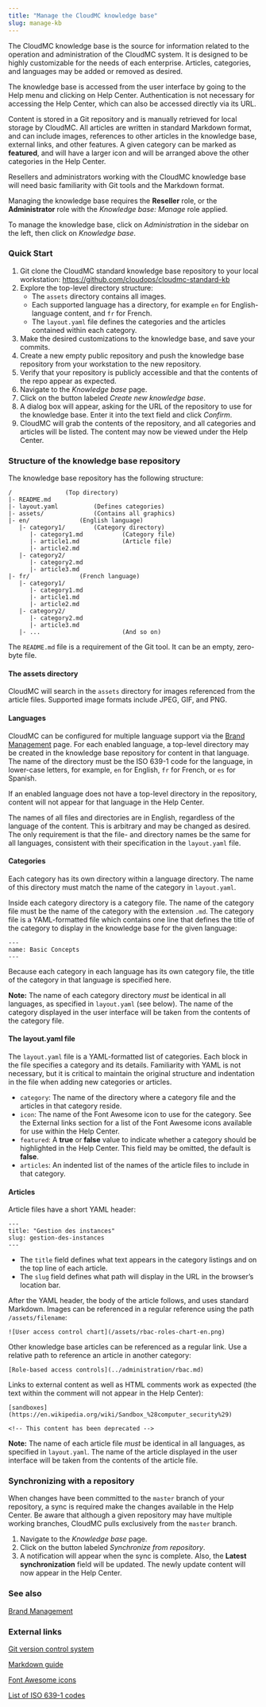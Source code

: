 ```yaml
---
title: "Manage the CloudMC knowledge base"
slug: manage-kb
---
```



<!-- Need to add information about inheritance and branding. -->

The CloudMC knowledge base is the source for information related to the operation and administration of the CloudMC system.  It is designed to be highly customizable for the needs of each enterprise.  Articles, categories, and languages may be added or removed as desired.

The knowledge base is accessed from the user interface by going to the Help menu and clicking on Help Center.  Authentication is not necessary for accessing the Help Center, which can also be accessed directly via its URL.

Content is stored in a Git repository and is manually retrieved for local storage by CloudMC.  All articles are written in standard Markdown format, and can include images, references to other articles in the knowledge base, external links, and other features.  A given category can be marked as **featured**, and will have a larger icon and will be arranged above the other categories in the Help Center.

Resellers and administrators working with the CloudMC knowledge base will need basic familiarity with Git tools and the Markdown format.  

Managing the knowledge base requires the **Reseller** role, or the **Administrator** role with the *Knowledge base: Manage* role applied.

To manage the knowledge base, click on *Administration* in the sidebar on the left, then click on *Knowledge base*.

### Quick Start

1. Git clone the CloudMC standard knowledge base repository to your local workstation:  https://github.com/cloudops/cloudmc-standard-kb <!-- Rephrase this in v2 -->
1. Explore the top-level directory structure:
   - The `assets` directory contains all images.
   - Each supported language has a directory, for example `en` for English-language content, and `fr` for French.
   - The `layout.yaml` file defines the categories and the articles contained within each category.
1. Make the desired customizations to the knowledge base, and save your commits.
1. Create a new empty public repository and push the knowledge base repository from your workstation to the new repository.
1. Verify that your repository is publicly accessible and that the contents of the repo appear as expected.
1. Navigate to the *Knowledge base* page.
1. Click on the button labeled *Create new knowledge base*.
1. A dialog box will appear, asking for the URL of the repository to use for the knowledge base.  Enter it into the text field and click *Confirm*.
1. CloudMC will grab the contents of the repository, and all categories and articles will be listed.  The content may now be viewed under the Help Center.

### Structure of the knowledge base repository

The knowledge base repository has the following structure:

```
/				(Top directory)
|- README.md
|- layout.yaml  		(Defines categories)
|- assets/  			(Contains all graphics)
|- en/				(English language)
   |- category1/		(Category directory)
      |- category1.md	        (Category file)
      |- article1.md	        (Article file)
      |- article2.md
   |- category2/		
      |- category2.md
      |- article3.md
|- fr/				(French language)
   |- category1/
      |- category1.md
      |- article1.md
      |- article2.md
   |- category2/
      |- category2.md
      |- article3.md
   |- ...                       (And so on)
```

The `README.md` file is a requirement of the Git tool.  It can be an empty, zero-byte file.

#### The assets directory

CloudMC will search in the `assets` directory for images referenced from the article files.  Supported image formats include JPEG, GIF, and PNG.

#### Languages

CloudMC can be configured for multiple language support via the [Brand Management](../administration/brand.md) page.  For each enabled language, a top-level directory may be created in the knowledge base repository for content in that language.  The name of the directory must be the ISO 639-1 code for the language, in lower-case letters, for example, `en` for English, `fr` for French, or `es` for Spanish.

If an enabled language does not have a top-level directory in the repository, content will not appear for that language in the Help Center.

The names of all files and directories are in English, regardless of the language of the content. This is arbitrary and may be changed as desired.  The only requirement is that the file- and directory names be the same for all languages, consistent with their specification in the `layout.yaml` file.

#### Categories

Each category has its own directory within a language directory.  The name of this directory must match the name of the category in `layout.yaml`.

Inside each category directory is a category file.  The name of the category file must be the name of the category with the extension `.md`.  The category file is a YAML-formatted file which contains one line that defines the title of the category to display in the knowledge base for the given language:

   ```
   ---
   name: Basic Concepts
   ---
   ```

Because each category in each language has its own category file, the title of the category in that language is specified here.

**Note:** The name of each category directory *must* be identical in all languages, as specified in `layout.yaml` (see below).  The name of the category displayed in the user interface will be taken from the contents of the category file.

#### The layout.yaml file

The `layout.yaml` file is a YAML-formatted list of categories.  Each block in the file specifies a category and its details.  Familiarity with YAML is not necessary, but it is critical to maintain the original structure and indentation in the file when adding new categories or articles.
   - `category`: The name of the directory where a category file and the articles in that category reside.
   - `icon`: The name of the Font Awesome icon to use for the category.  See the External links section for a list of the Font Awesome icons available for use within the Help Center.
   - `featured`: A **true** or **false** value to indicate whether a category should be highlighted in the Help Center.  This field may be omitted, the default is **false**.
   - `articles`: An indented list of the names of the article files to include in that category.

#### Articles

Article files have a short YAML header:

```
---
title: "Gestion des instances"
slug: gestion-des-instances
---
```

   - The `title` field defines what text appears in the category listings and on the top line of each article.
   - The `slug` field defines what path will display in the URL in the browser’s location bar.

After the YAML header, the body of the article follows, and uses standard Markdown.  Images can be referenced in a regular reference using the path `/assets/filename`:

```
![User access control chart](/assets/rbac-roles-chart-en.png)
```

Other knowledge base articles can be referenced as a regular link.  Use a relative path to reference an article in another category:

```
[Role-based access controls](../administration/rbac.md)
```

Links to external content as well as HTML comments work as expected (the text within the comment will not appear in the Help Center):

```
[sandboxes](https://en.wikipedia.org/wiki/Sandbox_%28computer_security%29)

<!-- This content has been deprecated -->
```

**Note:** The name of each article file *must* be identical in all languages, as specified in `layout.yaml`.  The name of the article displayed in the user interface will be taken from the contents of the article file.

### Synchronizing with a repository

When changes have been committed to the `master` branch of your repository, a sync is required make the changes available in the Help Center.  Be aware that although a given repository may have multiple working branches, CloudMC pulls exclusively from the `master` branch.

1. Navigate to the *Knowledge base* page.
1. Click on the button labeled *Synchronize from repository*.
1. A notification will appear when the sync is complete.  Also, the **Latest synchronization** field will be updated.  The newly update content will now appear in the Help Center.

### See also

[Brand Management](../administration/branding.md)

### External links

[Git version control system](https://git-scm.com/)

[Markdown guide](https://www.markdownguide.org/)

[Font Awesome icons](https://fontawesome.com/v4.7.0/icons/)

[List of ISO 639-1 codes](https://en.wikipedia.org/wiki/List_of_ISO_639-1_codes)
